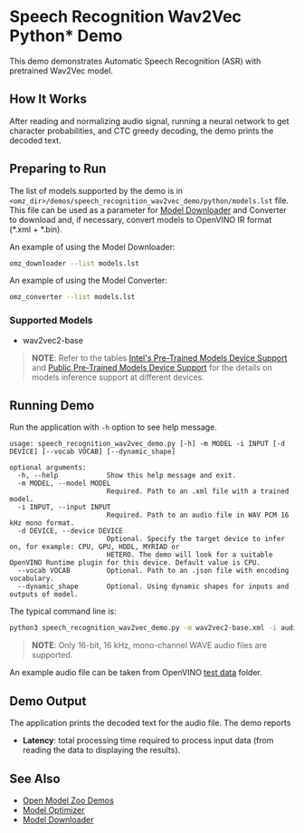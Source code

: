 # Speech Recognition Wav2Vec Python\* Demo

This demo demonstrates Automatic Speech Recognition (ASR) with pretrained Wav2Vec model.

## How It Works

After reading and normalizing audio signal, running a neural network to get character probabilities, and CTC greedy decoding, the demo prints the decoded text.

## Preparing to Run

The list of models supported by the demo is in `<omz_dir>/demos/speech_recognition_wav2vec_demo/python/models.lst` file.
This file can be used as a parameter for [Model Downloader](../../../tools/model_tools/README.md) and Converter to download and, if necessary, convert models to OpenVINO IR format (\*.xml + \*.bin).

An example of using the Model Downloader:

```sh
omz_downloader --list models.lst
```

An example of using the Model Converter:

```sh
omz_converter --list models.lst
```

### Supported Models

* wav2vec2-base

> **NOTE**: Refer to the tables [Intel's Pre-Trained Models Device Support](../../../models/intel/device_support.md) and [Public Pre-Trained Models Device Support](../../../models/public/device_support.md) for the details on models inference support at different devices.

## Running Demo

Run the application with `-h` option to see help message.

```
usage: speech_recognition_wav2vec_demo.py [-h] -m MODEL -i INPUT [-d DEVICE] [--vocab VOCAB] [--dynamic_shape]

optional arguments:
  -h, --help            Show this help message and exit.
  -m MODEL, --model MODEL
                        Required. Path to an .xml file with a trained model.
  -i INPUT, --input INPUT
                        Required. Path to an audio file in WAV PCM 16 kHz mono format.
  -d DEVICE, --device DEVICE
                        Optional. Specify the target device to infer on, for example: CPU, GPU, HDDL, MYRIAD or
                        HETERO. The demo will look for a suitable OpenVINO Runtime plugin for this device. Default value is CPU.
  --vocab VOCAB         Optional. Path to an .json file with encoding vocabulary.
  --dynamic_shape       Optional. Using dynamic shapes for inputs and outputs of model.

```

The typical command line is:

```sh
python3 speech_recognition_wav2vec_demo.py -m wav2vec2-base.xml -i audio.wav
```

> **NOTE**: Only 16-bit, 16 kHz, mono-channel WAVE audio files are supported.

An example audio file can be taken from OpenVINO [test data](https://storage.openvinotoolkit.org/data/test_data/) folder.

## Demo Output

The application prints the decoded text for the audio file.
The demo reports

* **Latency**: total processing time required to process input data (from reading the data to displaying the results).

## See Also

* [Open Model Zoo Demos](../../README.md)
* [Model Optimizer](https://docs.openvino.ai/latest/openvino_docs_MO_DG_Deep_Learning_Model_Optimizer_DevGuide.html)
* [Model Downloader](../../../tools/model_tools/README.md)
